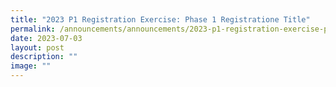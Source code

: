 ```yaml
---
title: "2023 P1 Registration Exercise: Phase 1 Registratione Title"
permalink: /announcements/announcements/2023-p1-registration-exercise-phase-registration/
date: 2023-07-03
layout: post
description: ""
image: ""
---
```

